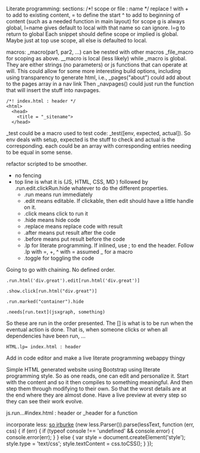 Literate programming: 
  sections: /*! scope or file : name  */  replace ! with + to add to existing content, = to define the start ^ to add to beginning of content (such as a needed function in main layout)  for scope g is always global, l=name  gives default to local with that name so can ignore. l=g to return to global Each snippet should define scope or implied is global. Maybe just at top use scope, all else is defaulted to local.
  
  macros:  _macro(par1, par2, ...)  can be nested with other macros _file_macro for scoping as above. __macro is local (less likely) while _macro is global.  They are either strings (no parameters) or js functions that can operate at will.  This could allow for some more interesting build options, including using transparency to generate html, i.e., 
    _pages("about")
    could add about to the pages array in a nav link
    Then _navpages() could just run the function that will insert the stuff into navpages. 
  
    /*! index.html : header */
    <html>
      <head>
        <title = "_sitename">
      </head>

_test could be a macro used to test code:  _test([env, expected, actual]). So env deals with setup, expected is the stuff to check and actual is the corresponding. each could be an array with corresponding entries needing to be equal in some sense.  


refactor scripted to be smoother. 

  * no fencing
  * top line is what it is (JS, HTML, CSS, MD ) followed by .run.edit.clickRun.hide whatever to do the different properties.
      * .run  means run immediately
      * .edit means editable. If clickable, then edit should have a little handle on it.
      * .click means click to run it
      * .hide means hide code
      * .replace means replace code with result
      * .after means put result after the code
      * .before means put result before the code
      * .lp for literate programming. If inlined, use ; to end the header. Follow .lp with  =, +, ^ with = assumed _ for a macro
      * .toggle for toggling the code

Going to go with chaining. No defined order. 

    .run.html('div.great').edit[run.html('div.great')]

    .show.click[run.html("div.great")]

    .run.marked("container").hide

    .needs[run.text](jsxgraph, something)


So these are run in the order presented. The [] is what is to be run when the eventual action is done. That is, when someone clicks or when all dependencies have been run, ... 
  
    HTML.lp= index.html : header
    
    
  
Add in code editor and make a live literate programming webappy thingy
  
Simple HTML generated website using Bootstrap using literate programming style. So as one reads, one can edit and personalize it. Start with the content and so it then compiles to something meaningful. And then step them through modifying to their own. So that the worst details are at the end where they are almost done. Have a live preview at every step so they can see their work evolve. 

js.run...#index.html : header  or _header for a function

incorporate less: [so jrburke](http://stackoverflow.com/questions/5889901/requirejs-and-less)
(new less.Parser()).parse(lessText, function (err, css) {
  if (err) {
    if (typeof console !== 'undefined' && console.error) {
      console.error(err);
    }
  } else {
    var style = document.createElement('style');
    style.type = 'text/css';
    style.textContent = css.toCSS();
  }
});

